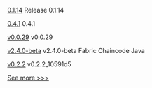 
[0.1.14](https://github.com/hyperledger/indy-sdk-react-native/releases/tag/0.1.14) Release 0.1.14

[0.4.1](https://github.com/hyperledger/besu-native/releases/tag/0.4.1) 0.4.1

[v0.0.29](https://github.com/hyperledger-labs/firefly-cli/releases/tag/v0.0.29) v0.0.29

[v2.4.0-beta](https://github.com/hyperledger/fabric-chaincode-java/releases/tag/v2.4.0-beta) v2.4.0-beta Fabric Chaincode Java

[v0.2.2](https://github.com/hyperledger-labs/firefly-ui/releases/tag/v0.2.2) v0.2.2_10591d5


[See more >>>](https://start-here.hyperledger.org/releases)
